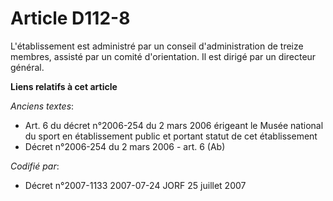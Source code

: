 # Article D112-8

L'établissement est administré par un conseil d'administration de treize membres, assisté par un comité d'orientation. Il est
dirigé par un directeur général.

**Liens relatifs à cet article**

_Anciens textes_:

  - Art. 6 du décret n°2006-254 du 2 mars 2006 érigeant le Musée national du sport en établissement public et portant statut de cet établissement
  - Décret n°2006-254 du 2 mars 2006 - art. 6 (Ab)

_Codifié par_:

  - Décret n°2007-1133 2007-07-24 JORF 25 juillet 2007
